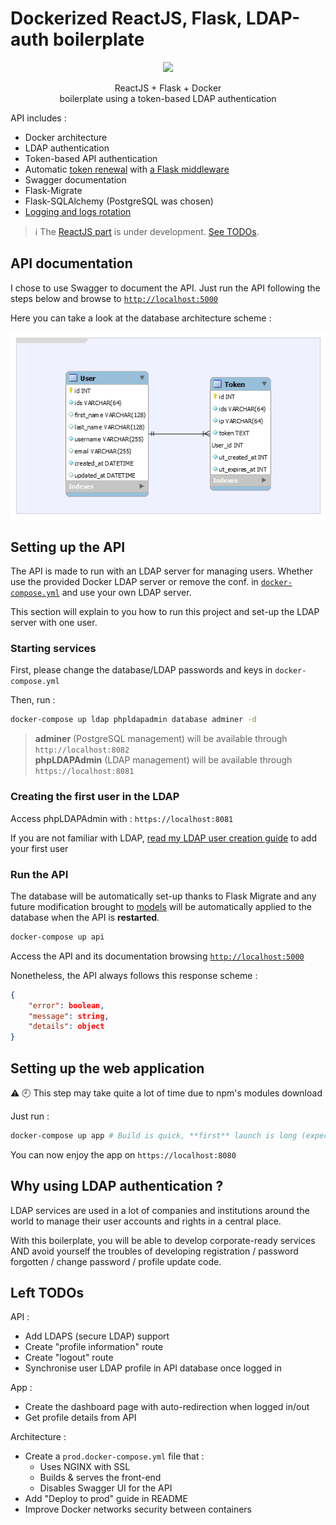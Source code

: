 # Dockerized ReactJS, Flask, LDAP-auth boilerplate

<p align="center">
    <a href="https://travis-ci.org/flavienbwk/reactjs-flask-ldap-boilerplate.svg?branch=master" target="_blank">
        <img src="https://travis-ci.org/flavienbwk/reactjs-flask-ldap-boilerplate.svg?branch=master"/>
    </a>
</p>
<p align="center">ReactJS + Flask + Docker<br/>boilerplate using a token-based LDAP authentication</p>

API includes :

- Docker architecture
- LDAP authentication
- Token-based API authentication
- Automatic [token renewal](./api/app/service/auth_service.py#L44) with [a Flask middleware](./api/app/service/auth_service.py#L31)
- Swagger documentation
- Flask-Migrate
- Flask-SQLAlchemy (PostgreSQL was chosen)
- [Logging and logs rotation](./api/app/utils/Logger.py#L12)

> :information_source: The [ReactJS part](https://github.com/flavienbwk/reactjs-flask-ldap-boilerplate/tree/fe/initial-architecture) is under development. [See TODOs](#left-todo).

## API documentation

I chose to use Swagger to document the API. Just run the API following the steps below and browse to [`http://localhost:5000`](http://localhost:5000)

Here you can take a look at the database architecture scheme :

<p align="center">
    <img src="./api/database.png"/>
</p>

## Setting up the API

The API is made to run with an LDAP server for managing users. Whether use the provided Docker LDAP server or remove the conf. in [`docker-compose.yml`](./docker-compose.yml) and use your own LDAP server.

This section will explain to you how to run this project and set-up the LDAP server with one user.

### Starting services

First, please change the database/LDAP passwords and keys in `docker-compose.yml`

Then, run :

```bash
docker-compose up ldap phpldapadmin database adminer -d
```

> **adminer** (PostgreSQL management) will be available through `http://localhost:8082`  
> **phpLDAPAdmin** (LDAP management) will be available through `https://localhost:8081`

### Creating the first user in the LDAP

Access phpLDAPAdmin with : `https://localhost:8081`

If you are not familiar with LDAP, [read my LDAP user creation guide](./CREATE_LDAP_USER.md) to add your first user

### Run the API

The database will be automatically set-up thanks to Flask Migrate and any future modification brought to [models](./api/app/model) will be automatically applied to the database when the API is **restarted**.

```bash
docker-compose up api
```

Access the API and its documentation browsing [`http://localhost:5000`](http://localhost:5000)

Nonetheless, the API always follows this response scheme :

```json
{
    "error": boolean,
    "message": string,
    "details": object
}
```

## Setting up the web application

:warning: :clock9: This step may take quite a lot of time due to npm's modules download

Just run :

```bash
docker-compose up app # Build is quick, **first** launch is long (expect at least 5 min.)
```

You can now enjoy the app on `https://localhost:8080`

## Why using LDAP authentication ?

LDAP services are used in a lot of companies and institutions around the world to manage their user accounts and rights in a central place.

With this boilerplate, you will be able to develop corporate-ready services AND avoid yourself the troubles of developing registration / password forgotten / change password / profile update code.

## Left TODOs

API :

- Add LDAPS (secure LDAP) support
- Create "profile information" route
- Create "logout" route
- Synchronise user LDAP profile in API database once logged in

App :

- Create the dashboard page with auto-redirection when logged in/out
- Get profile details from API

Architecture :

- Create a `prod.docker-compose.yml` file that :
  - Uses NGINX with SSL
  - Builds & serves the front-end
  - Disables Swagger UI for the API
- Add "Deploy to prod" guide in README
- Improve Docker networks security between containers
